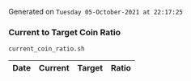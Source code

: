 Generated on `Tuesday 05-October-2021 at 22:17:25`

### Current to Target Coin Ratio
`current_coin_ratio.sh`

Date|Current|Target|Ratio
---|---|---|---
